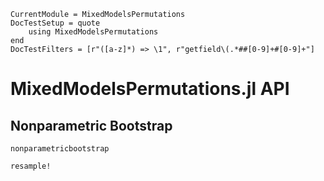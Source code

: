 ```@meta
CurrentModule = MixedModelsPermutations
DocTestSetup = quote
    using MixedModelsPermutations
end
DocTestFilters = [r"([a-z]*) => \1", r"getfield\(.*##[0-9]+#[0-9]+"]
```

# MixedModelsPermutations.jl API

## Nonparametric Bootstrap
```@docs
nonparametricbootstrap
```
```@docs
resample!
```
